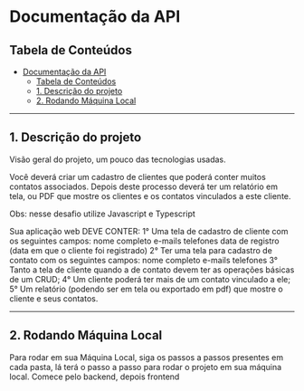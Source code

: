 # Documentação da API

## Tabela de Conteúdos

- [Documentação da API](#documentação-da-api)
  - [Tabela de Conteúdos](#tabela-de-conteúdos)
  - [1. Descrição do projeto](#1-descrição-do-projeto)
  - [2. Rodando Máquina Local](#2-rodando-máquina-local)

---

## 1. Descrição do projeto

Visão geral do projeto, um pouco das tecnologias usadas.

Você deverá criar um cadastro de clientes que poderá conter muitos contatos associados. Depois deste processo deverá ter um relatório em tela, ou PDF que mostre os clientes e os contatos vinculados a este cliente.

Obs: nesse desafio utilize Javascript e Typescript

Sua aplicação web DEVE CONTER: 1° Uma tela de cadastro de cliente com os seguintes campos:
nome completo
e-mails
telefones
data de registro (data em que o cliente foi registrado)
2° Ter uma tela para cadastro de contato com os seguintes campos:
nome completo
e-mails
telefones
3° Tanto a tela de cliente quando a de contato devem ter as operações básicas de um CRUD;
4° Um cliente poderá ter mais de um contato vinculado a ele;
5° Um relatório (podendo ser em tela ou exportado em pdf) que mostre o cliente e seus contatos.

---

## 2. Rodando Máquina Local

Para rodar em sua Máquina Local, siga os passos a passos presentes em cada pasta, lá terá o passo a passo para rodar o projeto em sua máquina local.
Comece pelo backend, depois frontend
